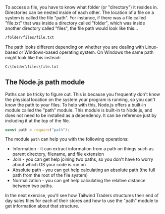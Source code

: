 To access a file, you have to know what folder (or "directory") it resides in. Directories can be nested inside of each other. The location of a file on a system is called the file "path". For instance, if there was a file called "file.txt" that was inside a directory called "folder", which was inside another directory called "files", the file path would look like this...

```bash
/folder/files/file.txt
```

The path looks different depending on whether you are dealing with Linux-based or Windows-based operating system. On Windows the same path might look like this instead:

```bash
C:\folder\files\file.txt
```

## The Node.js path module

Paths can be tricky to figure out. This is because you frequently don't know the physical location on the system your program is running, so you can't know the path to your files. To help with this, Node.js offers a built-in module called the "path" module. This module is built-in to Node.js, and does not need to be installed as a dependency. It can be reference just by including it at the top of the file.

```javascript
const path = require("path");
```

The module `path` can help you with the following operations:

- Information - it can extract information from a path on things such as parent directory, filename, and file extension
- Join - you can get help joining two paths, so you don't have to worry about which OS your code is run on
- Absolute path - you can get help calculating an absolute path (the full path from the root of the file system)
- Normalization - you can get help calculating the relative distance between two paths.

In the next exercise, you'll see how Tailwind Traders structures their end of day sales files for each of their stores and how to use the "path" module to get information about that structure.
